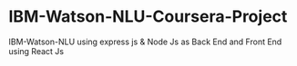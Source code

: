 # IBM-Watson-NLU-Coursera-Project
IBM-Watson-NLU using express js &amp; Node Js as Back End and Front End using React Js
